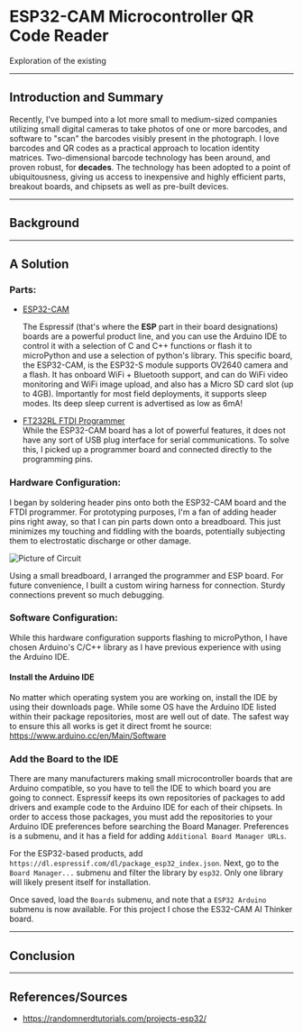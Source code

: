 # ESP32-CAM Microcontroller QR Code Reader
Exploration of the existing 

--------  

## Introduction and Summary

Recently, I've bumped into a lot more small to medium-sized companies utilizing small digital cameras to take photos of one or more barcodes, and software to "scan" the barcodes visibly present in the photograph. I love barcodes and QR codes as a practical approach to location identity matrices. Two-dimensional barcode technology has been around, and proven robust, for **decades**. The technology has been adopted to a point of ubiquitousness, giving us access to inexpensive and highly efficient parts, breakout boards, and chipsets as well as pre-built devices.

--------  

## Background 

--------  

## A Solution

### Parts:

* [ESP32-CAM](https://www.waveshare.com/wiki/ESP32-CAM)  

    The Espressif (that's where the **ESP** part in their board designations) boards are a powerful product line, and you can use the Arduino IDE to control it with a selection of C and C++ functions or flash it to microPython and use a selection of python's library. This specific board, the ESP32-CAM, is the ESP32-S module supports OV2640 camera and a flash. It has onboard WiFi + Bluetooth support, and can do WiFi video monitoring and WiFi image upload, and also has a Micro SD card slot (up to 4GB). Importantly for most field deployments, it supports sleep modes. Its deep sleep current is advertised as low as 6mA!

* [FT232RL FTDI Programmer](https://www.sparkfun.com/datasheets/IC/FT232R_v104.pdf)  
    While the ESP32-CAM board has a lot of powerful features, it does not have any sort of USB plug interface for serial communications. To solve this, I picked up a programmer board and connected directly to the programming pins.  

### Hardware Configuration:  

I began by soldering header pins onto both the ESP32-CAM board and the FTDI programmer. For prototyping purposes, I'm a fan of adding header pins right away, so that I can pin parts down onto a breadboard. This just minimizes my touching and fiddling with the boards, potentially subjecting them to electrostatic discharge or other damage.  

![Picture of Circuit](https://github.com/bobbyahines/MC_QR-Reader/raw/master/src/common/images/icon48.png "Logo Title Text 1")

Using a small breadboard, I arranged the programmer and ESP board. For future convenience, I built a custom wiring harness for connection. Sturdy connections prevent so much debugging.

### Software Configuration:  

While this hardware configuration supports flashing to microPython, I have chosen Arduino's C/C++ library as I have previous experience with using the Arduino IDE.

#### Install the Arduino IDE

No matter which operating system you are working on, install the IDE by using their downloads page. While some OS have the Arduino IDE listed within their package repositories, most are well out of date. The safest way to ensure this all works is get it direct fromt he source: https://www.arduino.cc/en/Main/Software

### Add the Board to the IDE

There are many manufacturers making small microcontroller boards that are Arduino compatible, so you have to tell the IDE to which board you are going to connect. Espressif keeps its own repositories of packages to add drivers and example code to the Arduino IDE for each of their chipsets. In order to access those packages, you must add the repositories to your Arduino IDE preferences before searching the Board Manager. Preferences is a submenu, and it has a field for adding `Additional Board Manager URLs`.  
  
For the ESP32-based products, add `https://dl.espressif.com/dl/package_esp32_index.json`. Next, go to the `Board Manager...` submenu and filter the library by `esp32`. Only one library will likely present itself for installation.

Once saved, load the `Boards` submenu, and note that a `ESP32 Arduino` submenu is now available. For this project I chose the ES32-CAM AI Thinker board.

--------  

## Conclusion  



--------  

## References/Sources  

* https://randomnerdtutorials.com/projects-esp32/  
